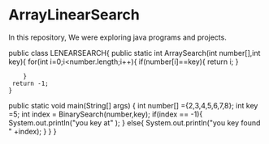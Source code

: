 # ArrayLinearSearch
In this repository, We were exploring java programs and projects.

public class LENEARSEARCH{
    public static int ArraySearch(int number[],int key){
        for(int i=0;i<number.length;i++){
            if(number[i]==key){
                return i;
            }
        
        }
     return -1;   
    }


    
public static void main(String[] args) {
    int number[] ={2,3,4,5,6,7,8};
    int key =5;
int index = BinarySearch(number,key);
if(index == -1){
            System.out.println("you key at" );
        }
        else{
            System.out.println("you key  found  "  +index);
        } 
    }
}
